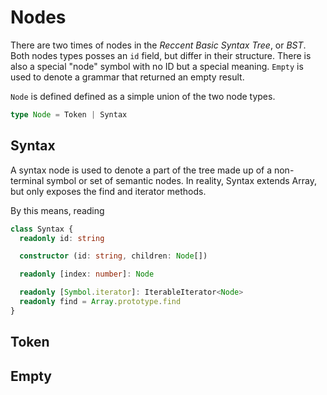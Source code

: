 # Nodes

There are two times of nodes in the _Reccent_ _Basic Syntax Tree_, or _BST_. Both nodes types
posses an `id` field, but differ in their structure. There is also a special "node" symbol
with no ID but a special meaning. `Empty` is used to denote a grammar that returned an
empty result.

`Node` is defined defined as a simple union of the two node types.

```ts
type Node = Token | Syntax
```

## Syntax

A syntax node is used to denote a part of the tree made up of a non-terminal symbol or set of
semantic nodes. In reality, Syntax extends Array, but only exposes the find and iterator
methods.

By this means, reading 

```ts
class Syntax {
  readonly id: string

  constructor (id: string, children: Node[])

  readonly [index: number]: Node

  readonly [Symbol.iterator]: IterableIterator<Node>
  readonly find = Array.prototype.find
}
```

## Token

## Empty
